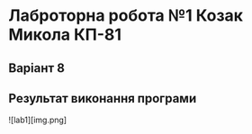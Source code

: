 # Лаброторна робота №1 Козак Микола КП-81

## Варіант 8

## Результат виконання програми
![lab1][img.png]

